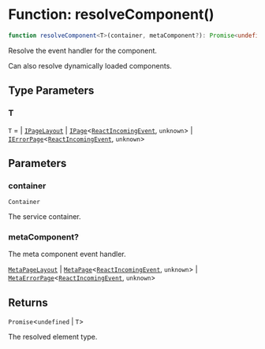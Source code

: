 # Function: resolveComponent()

```ts
function resolveComponent<T>(container, metaComponent?): Promise<undefined | T>;
```

Resolve the event handler for the component.

Can also resolve dynamically loaded components.

## Type Parameters

### T

`T` = 
  \| [`IPageLayout`](../../declarations/interfaces/IPageLayout.md)
  \| [`IPage`](../../declarations/interfaces/IPage.md)\<[`ReactIncomingEvent`](../../declarations/type-aliases/ReactIncomingEvent.md), `unknown`\>
  \| [`IErrorPage`](../../declarations/interfaces/IErrorPage.md)\<[`ReactIncomingEvent`](../../declarations/type-aliases/ReactIncomingEvent.md), `unknown`\>

## Parameters

### container

`Container`

The service container.

### metaComponent?

The meta component event handler.

[`MetaPageLayout`](../../declarations/interfaces/MetaPageLayout.md) | [`MetaPage`](../../declarations/interfaces/MetaPage.md)\<[`ReactIncomingEvent`](../../declarations/type-aliases/ReactIncomingEvent.md), `unknown`\> | [`MetaErrorPage`](../../declarations/interfaces/MetaErrorPage.md)\<[`ReactIncomingEvent`](../../declarations/type-aliases/ReactIncomingEvent.md), `unknown`\>

## Returns

`Promise`\<`undefined` \| `T`\>

The resolved element type.
